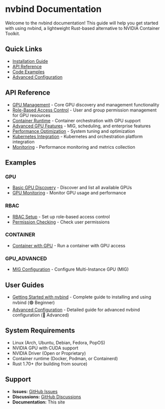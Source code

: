 # nvbind Documentation

Welcome to the nvbind documentation! This guide will help you get started with using nvbind, a lightweight Rust-based alternative to NVIDIA Container Toolkit.

## Quick Links

- [Installation Guide](guides/getting_started.md#installation)
- [API Reference](api/)
- [Code Examples](examples/)
- [Advanced Configuration](guides/advanced_configuration.md)

## API Reference

- [GPU Management](api/gpu.md) - Core GPU discovery and management functionality
- [Role-Based Access Control](api/rbac.md) - User and group permission management for GPU resources
- [Container Runtime](api/runtime.md) - Container orchestration with GPU support
- [Advanced GPU Features](api/gpu_advanced.md) - MIG, scheduling, and enterprise features
- [Performance Optimization](api/performance.md) - System tuning and optimization
- [Kubernetes Integration](api/k8s.md) - Kubernetes and orchestration platform integration
- [Monitoring](api/monitoring.md) - Performance monitoring and metrics collection

## Examples

### GPU
- [Basic GPU Discovery](examples/basic_gpu_discovery.md) - Discover and list all available GPUs
- [GPU Monitoring](examples/gpu_monitoring.md) - Monitor GPU usage and performance

### RBAC
- [RBAC Setup](examples/rbac_setup.md) - Set up role-based access control
- [Permission Checking](examples/permission_checking.md) - Check user permissions

### CONTAINER
- [Container with GPU](examples/container_with_gpu.md) - Run a container with GPU access

### GPU_ADVANCED
- [MIG Configuration](examples/mig_configuration.md) - Configure Multi-Instance GPU (MIG)

## User Guides

- [Getting Started with nvbind](guides/getting_started.md) - Complete guide to installing and using nvbind (🟢 Beginner)
- [Advanced Configuration](guides/advanced_configuration.md) - Detailed guide for advanced nvbind configuration (🔴 Advanced)

## System Requirements

- Linux (Arch, Ubuntu, Debian, Fedora, PopOS)
- NVIDIA GPU with CUDA support
- NVIDIA Driver (Open or Proprietary)
- Container runtime (Docker, Podman, or Containerd)
- Rust 1.70+ (for building from source)

## Support

- **Issues:** [GitHub Issues](https://github.com/ghostkellz/nvbind/issues)
- **Discussions:** [GitHub Discussions](https://github.com/ghostkellz/nvbind/discussions)
- **Documentation:** This site
